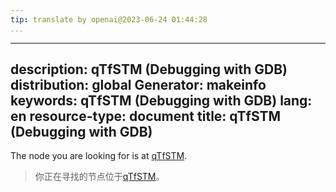 ```yaml
---
tip: translate by openai@2023-06-24 01:44:28
...
```

---
description: qTfSTM (Debugging with GDB)
distribution: global
Generator: makeinfo
keywords: qTfSTM (Debugging with GDB)
lang: en
resource-type: document
title: qTfSTM (Debugging with GDB)
---

The node you are looking for is at [qTfSTM](Tracepoint-Packets.html#qTfSTM).

> 你正在寻找的节点位于[qTfSTM](Tracepoint-Packets.html#qTfSTM)。
